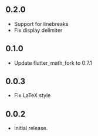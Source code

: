 ## 0.2.0
* Support for linebreaks
* Fix display delimiter

## 0.1.0
* Update flutter_math_fork to 0.7.1

## 0.0.3
* Fix LaTeX style

## 0.0.2

* Initial release.
